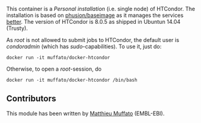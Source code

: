 
This container is a _Personal installation_ (i.e. single node) of HTCondor.  The installation is based on [phusion/baseimage](https://hub.docker.com/r/phusion/baseimage/) as it manages the services [better](http://phusion.github.io/baseimage-docker/).  The version of HTCondor is 8.0.5 as shipped in Ubuntun 14.04 (Trusty).

As _root_ is not allowed to submit jobs to HTCondor, the default user is _condoradmin_ (which has _sudo_-capabilities). To use it, just do:

```
docker run -it muffato/docker-htcondor
```

Otherwise, to open a _root_-session, do

```
docker run -it muffato/docker-htcondor /bin/bash
```

Contributors
------------

This module has been written by [Matthieu Muffato](https://github.com/muffato) (EMBL-EBI).

